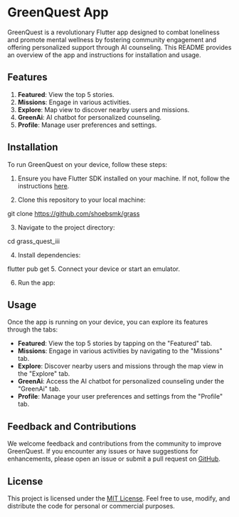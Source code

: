 # GreenQuest App

GreenQuest is a revolutionary Flutter app designed to combat loneliness and promote mental wellness by fostering community engagement and offering personalized support through AI counseling. This README provides an overview of the app and instructions for installation and usage.

## Features

1. **Featured**: View the top 5 stories.
2. **Missions**: Engage in various activities.
3. **Explore**: Map view to discover nearby users and missions.
4. **GreenAi**: AI chatbot for personalized counseling.
5. **Profile**: Manage user preferences and settings.

## Installation

To run GreenQuest on your device, follow these steps:

1. Ensure you have Flutter SDK installed on your machine. If not, follow the instructions [here](https://flutter.dev/docs/get-started/install).

2. Clone this repository to your local machine:

git clone [https://github.com/shoebsmk/grass
](https://github.com/shoebsmk/grass_quest_iii)


3. Navigate to the project directory:

cd grass_quest_iii

4. Install dependencies:

flutter pub get
5. Connect your device or start an emulator.

6. Run the app:



## Usage

Once the app is running on your device, you can explore its features through the tabs:

- **Featured**: View the top 5 stories by tapping on the "Featured" tab.
- **Missions**: Engage in various activities by navigating to the "Missions" tab.
- **Explore**: Discover nearby users and missions through the map view in the "Explore" tab.
- **GreenAi**: Access the AI chatbot for personalized counseling under the "GreenAi" tab.
- **Profile**: Manage your user preferences and settings from the "Profile" tab.

## Feedback and Contributions

We welcome feedback and contributions from the community to improve GreenQuest. If you encounter any issues or have suggestions for enhancements, please open an issue or submit a pull request on [GitHub](https://github.com/your-username/GreenQuest).

## License

This project is licensed under the [MIT License](LICENSE). Feel free to use, modify, and distribute the code for personal or commercial purposes.

